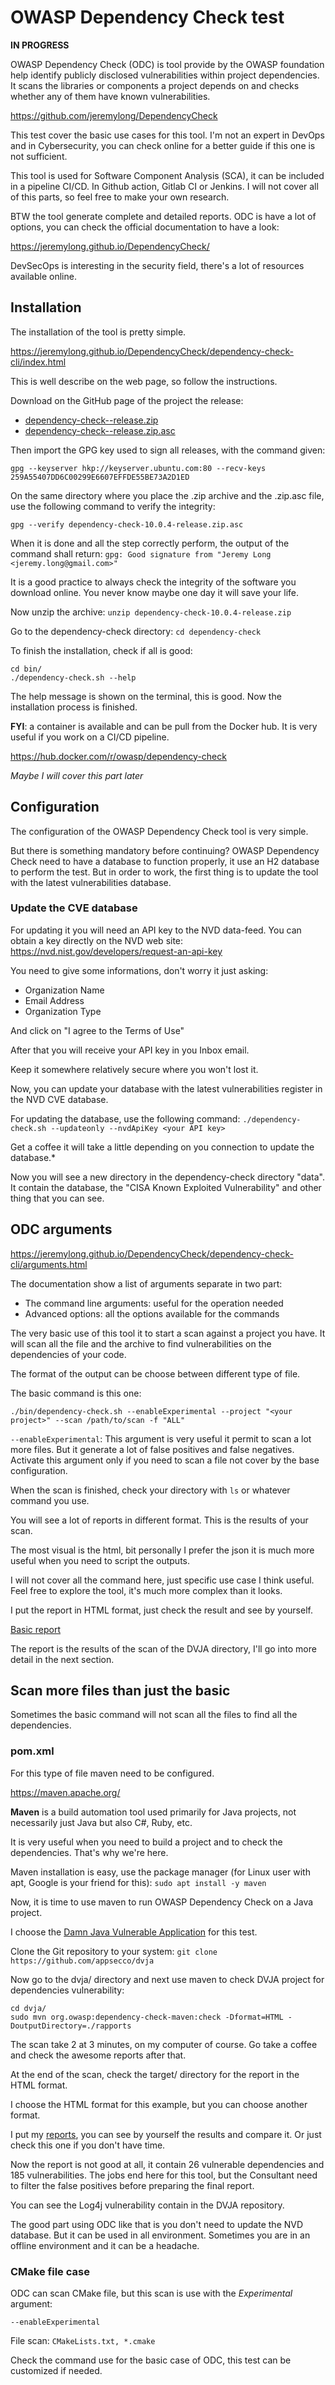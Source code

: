 # OWASP Dependency Check test

**IN PROGRESS**

OWASP Dependency Check (ODC) is tool provide by the OWASP foundation help identify publicly disclosed vulnerabilities within project dependencies. It scans the libraries or components a project depends on and checks whether any of them have known vulnerabilities.

https://github.com/jeremylong/DependencyCheck

This test cover the basic use cases for this tool. I'm not an expert in DevOps and in Cybersecurity, you can check online for a better guide if this one is not sufficient.

This tool is used for Software Component Analysis (SCA), it can be included in a pipeline CI/CD. In Github action, Gitlab CI or Jenkins. I will not cover all of this parts, so feel free to make your own research.

BTW the tool generate complete and detailed reports. ODC is have a lot of options, you can check the official documentation to have a look:

https://jeremylong.github.io/DependencyCheck/

DevSecOps is interesting in the security field, there's a lot of resources available online.

## Installation

The installation of the tool is pretty simple.

https://jeremylong.github.io/DependencyCheck/dependency-check-cli/index.html

This is well describe on the web page, so follow the instructions.

Download on the GitHub page of the project the release:
- [dependency-check-<version>-release.zip](https://github.com/jeremylong/DependencyCheck/releases)
- [dependency-check-<version>-release.zip.asc](https://github.com/jeremylong/DependencyCheck/releases)

Then import the GPG key used to sign all releases, with the command given:

`gpg --keyserver hkp://keyserver.ubuntu.com:80 --recv-keys 259A55407DD6C00299E6607EFFDE55BE73A2D1ED`

On the same directory where you place the .zip archive and the .zip.asc file, use the following command to verify the integrity:

`gpg --verify dependency-check-10.0.4-release.zip.asc`

When it is done and all the step correctly perform, the output of the command shall return:
`gpg: Good signature from "Jeremy Long <jeremy.long@gmail.com>"`

It is a good practice to always check the integrity of the software you download online. You never know maybe one day it will save your life.

Now unzip the archive: `unzip dependency-check-10.0.4-release.zip`

Go to the dependency-check directory: `cd dependency-check`

To finish the installation, check if all is good:
```
cd bin/
./dependency-check.sh --help
```

The help message is shown on the terminal, this is good. Now the installation process is finished.

**FYI**: a container is available and can be pull from the Docker hub. It is very useful if you work on a CI/CD pipeline.

https://hub.docker.com/r/owasp/dependency-check

*Maybe I will cover this part later*

## Configuration

The configuration of the OWASP Dependency Check tool is very simple.

But there is something mandatory before continuing? OWASP Dependency Check need to have a database to function properly, it use an H2 database to perform the test. But in order to work, the first thing is to update the tool with the latest vulnerabilities database.

### Update the CVE database

For updating it you will need an API key to the NVD data-feed. You can obtain a key directly on the NVD web site:
https://nvd.nist.gov/developers/request-an-api-key

You need to give some informations, don't worry it just asking:
- Organization Name
- Email Address
- Organization Type

And click on "I agree to the Terms of Use"

After that you will receive your API key in you Inbox email.

Keep it somewhere relatively secure where you won't lost it.

Now, you can update your database with the latest vulnerabilities register in the NVD CVE database.

For updating the database, use the following command: `./dependency-check.sh --updateonly --nvdApiKey <your API key>`

Get a coffee it will take a little depending on you connection to update the database.*

Now you will see a new directory in the dependency-check directory "data". It contain the database, the "CISA Known Exploited Vulnerability" and other thing that you can see.

## ODC arguments

https://jeremylong.github.io/DependencyCheck/dependency-check-cli/arguments.html

The documentation show a list of arguments separate in two part:
- The command line arguments: useful for the operation needed
- Advanced options: all the options available for the commands

The very basic use of this tool it to start a scan against a project you have. It will scan all the file and the archive to find vulnerabilities on the dependencies of your code.

The format of the output can be choose between different type of file.

The basic command is this one:

`./bin/dependency-check.sh --enableExperimental --project "<your project>" --scan /path/to/scan -f "ALL"`

`--enableExperimental`: This argument is very useful it permit to scan a lot more files. But it generate a lot of false positives and false negatives. Activate this argument only if you need to scan a file not cover by the base configuration.

When the scan is finished, check your directory with `ls` or whatever command you use.

You will see a lot of reports in different format. This is the results of your scan.

The most visual is the html, bit personally I prefer the json it is much more useful when you need to script the outputs.

I will not cover all the command here, just specific use case I think useful. Feel free to explore the tool, it's much more complex than it looks.

I put the report in HTML format, just check the result and see by yourself.

[Basic report](https://htmlpreview.github.io/?https://github.com/SharkUncle/deep-abyss/blob/master/OWASP_DC/basic-dependency-check-report.html)

The report is the results of the scan of the DVJA directory, I'll go into more detail in the next section.

## Scan more files than just the basic

Sometimes the basic command will not scan all the files to find all the dependencies.

### pom.xml

For this type of file maven need to be configured.

https://maven.apache.org/

**Maven** is a build automation tool used primarily for Java projects, not necessarily just Java but also C#, Ruby, etc.

It is very useful when you need to build a project and to check the dependencies. That's why we're here.

Maven installation is easy, use the package manager (for Linux user with apt, Google is your friend for this): `sudo apt install -y maven`

Now, it is time to use maven to run OWASP Dependency Check on a Java project.

I choose the [Damn Java Vulnerable Application](https://github.com/appsecco/dvja) for this test.

Clone the Git repository to your system: `git clone https://github.com/appsecco/dvja`

Now go to the dvja/ directory and next use maven to check DVJA project for dependencies vulnerability:
```
cd dvja/
sudo mvn org.owasp:dependency-check-maven:check -Dformat=HTML -DoutputDirectory=./rapports
```

The scan take 2 at 3 minutes, on my computer of course. Go take a coffee and check the awesome reports after that.

At the end of the scan, check the target/ directory for the report in the HTML format.

I choose the HTML format for this example, but you can choose another format.

I put my [reports](https://htmlpreview.github.io/?https://github.com/SharkUncle/deep-abyss/blob/master/OWASP_DC/detailed-dependency-check-report.html), you can see by yourself the results and compare it. Or just check this one if you don't have time.

Now the report is not good at all, it contain 26 vulnerable dependencies and 185 vulnerabilities. The jobs end here for this tool, but the Consultant need to filter the false positives before preparing the final report.

You can see the Log4j vulnerability contain in the DVJA repository.

The good part using ODC like that is you don't need to update the NVD database. But it can be used in all environment. Sometimes you are in an offline environment and it can be a headache.

### CMake file case

ODC can scan CMake file, but this scan is use with the *Experimental* argument:

`--enableExperimental`

File scan: `CMakeLists.txt, *.cmake`

Check the command use for the basic case of ODC, this test can be customized if needed.
